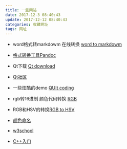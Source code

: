 ```yaml
---
title: 一些网站
date: 2017-12-3 08:40:43
update: 2017-12-12 08:40:43
categories: 收藏网址
tags: 网址
---
```


- word格式转markdowm 在线转换
[word to markdowm](https://word-to-markdown.herokuapp.com/)

- [格式转换工具Pandoc](http://www.pandoc.org/installing.html#windows)

- Qt下载
[Qt download](http://download.qt.io/archive/qt/)

- [Qt社区](http://www.qter.org/)

- 一些炫酷的demo [QUIt coding](http://quitcoding.com/?page=home)

- rgb转16进制 颜色代码转换
[RGB](http://www.yuangongju.com/color)

- RGB和HSV的转换[RGB to HSV](https://c.runoob.com/front-end/868)

* [颜色命名](https://www.w3.org/TR/css-color-3/#svg-color)

- [w3school](http://www.w3school.com.cn/index.html)

- [C++入门](http://www.runoob.com/cplusplus/cpp-tutorial.html)
